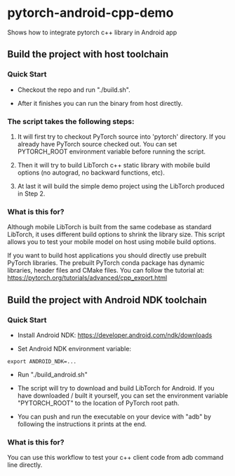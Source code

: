# pytorch-android-cpp-demo
Shows how to integrate pytorch c++ library in Android app

## Build the project with host toolchain

### Quick Start

- Checkout the repo and run "./build.sh".

- After it finishes you can run the binary from host directly.

### The script takes the following steps:

1. It will first try to checkout PyTorch source into 'pytorch' directory.
If you already have PyTorch source checked out. You can set PYTORCH_ROOT environment variable before running the script.

2. Then it will try to build LibTorch c++ static library with mobile build options (no autograd, no backward functions, etc).

3. At last it will build the simple demo project using the LibTorch produced in Step 2.

### What is this for?

Although mobile LibTorch is built from the same codebase as standard LibTorch, it uses different build options to shrink the library size. This script allows you to test your mobile model on host using mobile build options.

If you want to build host applications you should directly use prebuilt PyTorch libraries. The prebuilt PyTorch conda package has dynamic libraries, header files and CMake files. You can follow the tutorial at: https://pytorch.org/tutorials/advanced/cpp_export.html

## Build the project with Android NDK toolchain

### Quick Start

- Install Android NDK: https://developer.android.com/ndk/downloads

- Set Android NDK environment variable:
```
export ANDROID_NDK=...
```

- Run "./build_android.sh"

- The script will try to download and build LibTorch for Android. If you have downloaded / built it yourself, you can set the environment variable "PYTORCH_ROOT" to the location of PyTorch root path.

- You can push and run the executable on your device with "adb" by following the instructions it prints at the end.

### What is this for?

You can use this workflow to test your c++ client code from adb command line directly.
